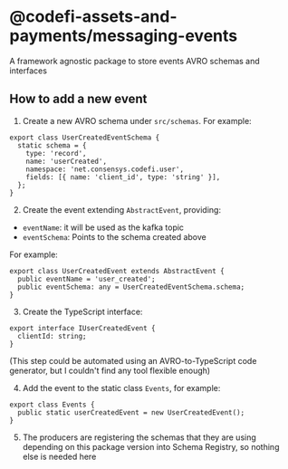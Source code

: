 # @codefi-assets-and-payments/messaging-events

A framework agnostic package to store events AVRO schemas and interfaces

## How to add a new event

1. Create a new AVRO schema under `src/schemas`. For example:

```
export class UserCreatedEventSchema {
  static schema = {
    type: 'record',
    name: 'userCreated',
    namespace: 'net.consensys.codefi.user',
    fields: [{ name: 'client_id', type: 'string' }],
  };
}
```

2. Create the event extending `AbstractEvent`, providing:

* `eventName`: it will be used as the kafka topic
* `eventSchema`: Points to the schema created above

For example:

```
export class UserCreatedEvent extends AbstractEvent {
  public eventName = 'user_created';
  public eventSchema: any = UserCreatedEventSchema.schema;
}
```

3. Create the TypeScript interface:


```
export interface IUserCreatedEvent {
  clientId: string;
}
```

(This step could be automated using an AVRO-to-TypeScript code generator, but I couldn't find any tool flexible enough)

4. Add the event to the static class `Events`, for example:

```
export class Events {
  public static userCreatedEvent = new UserCreatedEvent();
}
```

5. The producers are registering the schemas that they are using depending on this package version into Schema Registry, so nothing else is needed here

